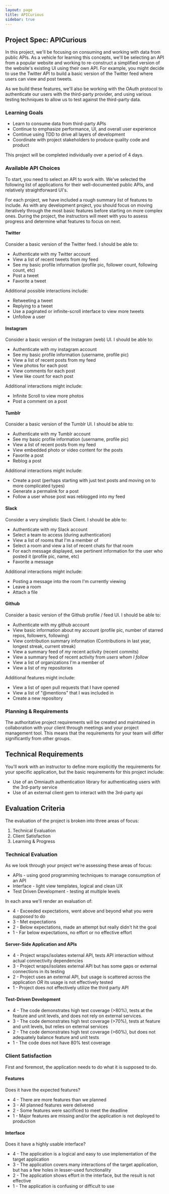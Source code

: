 ```yaml
---
layout: page
title: APICurious
sidebar: true
---
```


## Project Spec: APICurious

In this project, we'll be focusing on consuming and working with data from public APIs. As a vehicle for learning this concepts, we'll be selecting an API from a popular website and working to re-construct a simplified version of the website's existing UI using their own API. For example, you might decide to use the Twitter API to build a basic version of the Twitter feed where users can view and post tweets.

As we build these features, we'll also be working with the OAuth protocol to authenticate our users with the third-party provider, and using various testing techniques to allow us to test against the third-party data.

### Learning Goals

* Learn to consume data from third-party APIs
* Continue to emphasize performance, UI, and overall user experience
* Continue using TDD to drive all layers of development
* Coordinate with project stakeholders to produce quality code and product

This project will be completed individually over a period of 4 days.

### Available API Choices

To start, you need to select an API to work with. We've selected the following list of applications
for their well-documented public APIs, and relatively straightforward UI's.

For each project, we have included a rough summary list of features to include.
As with any development project, you should focus on moving iteratively through the most
basic features before starting on more complex ones. During the project, the
instructors will meet with you to assess progress and determine what features to focus
on next.

#### Twitter

Consider a basic version of the Twitter feed. I should be able to:

* Authenticate with my Twitter account
* View a list of recent tweets from my feed
* See my basic profile information (profile pic, follower count, following count, etc)
* Post a tweet
* Favorite a tweet

Additional possible interactions include:

* Retweeting a tweet
* Replying to a tweet
* Use a paginated or infinite-scroll interface to view more tweets
* Unfollow a user

#### Instagram

Consider a basic version of the Instagram (web) UI. I should be able to:

* Authenticate with my instagram account
* See my basic profile information (username, profile pic)
* View a list of recent posts from my feed
* View photos for each post
* View comments for each post
* View like count for each post

Additional interactions might include:

* Infinite Scroll to view more photos
* Post a comment on a post

#### Tumblr

Consider a basic version of the Tumblr UI. I should be able to:

* Authenticate with my Tumblr account
* See my basic profile information (username, profile pic)
* View a list of recent posts from my feed
* View embedded photo or video content for the posts
* Favorite a post
* Reblog a post

Additional interactions might include:

* Create a post (perhaps starting with just text posts and moving on to more complicated types)
* Generate a permalink for a post
* Follow a user whose post was reblogged into my feed

#### Slack

Consider a very simplistic Slack Client. I should be able to:

* Authenticate with my Slack account
* Select a team to access (during authentication)
* View a list of rooms that I'm a member of
* Select a room and view a list of recent chats for that room
* For each message displayed, see pertinent information for the user who posted
it (profile pic, name, etc)
* Favorite a message

Additional interactions might include:

* Posting a message into the room I'm currently viewing
* Leave a room
* Attach a file

#### Github

Consider a basic version of the Github profile / feed UI. I should be able to:

* Authenticate with my github account
* View basic information about my account (profile pic, number of starred repos, followers, following)
* View contribution summary information (Contributions in last year, longest streak, current streak)
* View a summary feed of _my_ recent activity (recent commits) 
* View a summary feed of recent activity from _users whom I follow_
* View a list of organizations I'm a member of
* View a list of my repositories

Additional features might include:

* View a list of open pull requests that I have opened
* View a list of "@mentions" that I was included in
* Create a new repository

### Planning & Requirements

The authoritative project requirements will be created and maintained in collaboration with your client through meetings and your project management tool. This means that the requirements for your team will differ significantly from other groups.

## Technical Requirements

You'll work with an instructor to define more explicitly the requirements for your
specific application, but the basic requirements for this project include:

* Use of an Omniauth authentication library for authenticating users with the 3rd-party
service
* Use of an external client gem to interact with the 3rd-party api

## Evaluation Criteria

The evaluation of the project is broken into three areas of focus:

1. Technical Evaluation
2. Client Satisfaction
3. Learning & Progress

### Technical Evaluation

As we look through your project we're assessing these areas of focus:

* APIs - using good programming techniques to manage consumption of an API
* Interface - light view templates, logical and clean UX
* Test Driven Development - testing at multiple levels

In each area we'll render an evaluation of:

* 4 - Exceeded expectations, went above and beyond what you were *supposed* to do
* 3 - Met expectations
* 2 - Below expectations, made an attempt but really didn't hit the goal
* 1 - Far below expectations, no effort or no effective effort

#### Server-Side Application and APIs

* 4 - Project wraps/isolates external API, tests API interaction without actual connectivity dependencies
* 3 - Project wraps/isolates external API but has some gaps or external connections in its testing
* 2 - Project uses an external API, but usage is scattered across the application *OR* its usage is not effectively tested
* 1 - Project does not effectively utilize the third party API

#### Test-Driven Development

* 4 - The code demonstrates high test coverage (>80%), tests at the feature and unit levels, and does not rely on external services.
* 3 - The code demonstrates high test coverage (>70%), tests at feature and unit levels, but relies on external services
* 2 - The code demonstrates high test coverage (>60%), but does not adequately balance feature and unit tests
* 1 - The code does not have 80% test coverage

### Client Satisfaction

First and foremost, the application needs to do what it is supposed to do.

#### Features

Does it have the expected features?

* 4 - There are more features than we planned
* 3 - All planned features were delivered
* 2 - Some features were sacrificed to meet the deadline
* 1 - Major features are missing and/or the application is not deployed to production

#### Interface

Does it have a highly usable interface?

* 4 - The application is a logical and easy to use implementation of the target application
* 3 - The application covers many interactions of the target application, but has a few holes in lesser-used functionality
* 2 - The application shows effort in the interface, but the result is not effective
* 1 - The application is confusing or difficult to use
